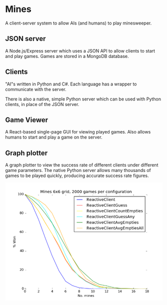 # Mines

A client-server system to allow AIs (and humans) to play minesweeper.

## JSON server

A Node.js/Express server which uses a JSON API to allow clients to start and play games. Games are stored in a MongoDB database.

## Clients

"AI"s written in Python and C#. Each language has a wrapper to communicate with the server.

There is also a native, simple Python server which can be used with Python clients, in place of the JSON server.

## Game Viewer

A React-based single-page GUI for viewing played games. Also allows humans to start and play a game on the server.

## Graph plotter

A graph plotter to view the success rate of different clients under different game parameters. The native Python server allows many thousands of games to be played quickly, producing accurate success rate figures.

![Client success rates](plot.png)

